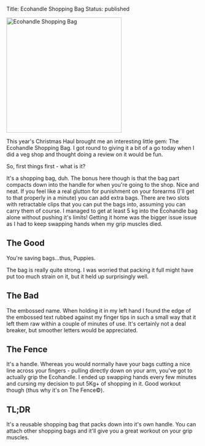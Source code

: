Title: Ecohandle Shopping Bag
Status: published

<div class="right photo">
    <img src="https://s3-eu-west-1.amazonaws.com/ghickman/ecohandle.jpg" width="300" title="Ecohandle" alt="Ecohandle Shopping Bag">
</div>

This year's Christmas Haul brought me an interesting little gem: The Ecohandle Shopping Bag. I got round to giving it a bit of a go today when I did a veg shop and thought doing a review on it would be fun.

So, first things first - what is it?

It's a shopping bag, duh. The bonus here though is that the bag part compacts down into the handle for when you're going to the shop. Nice and neat. If you feel like a real glutton for punishment on your forearms (I'll get to that properly in a minute) you can add extra bags. There are two slots with retractable clips that you can put the bags into, assuming you can carry them of course. I managed to get at least 5 kg into the Ecohandle bag alone without pushing it's limits! Getting it home was the bigger issue issue as I had to keep swapping hands when my grip muscles died.

## The Good
You're saving bags...thus, Puppies.

The bag is really quite strong. I was worried that packing it full might have put too much strain on it, but it held up surprisingly well.

## The Bad
The embossed name. When holding it in my left hand I found the edge of the embossed text rubbed against my finger tips in such a small way that it left them raw within a couple of minutes of use. It's certainly not a deal breaker, but smoother letters would be appreciated.

## The Fence
It's a handle. Whereas you would normally have your bags cutting a nice line across your fingers - pulling directly down on your arm, you've got to actually grip the Ecohandle. I ended up swapping hands every few minutes and cursing my decision to put 5Kg+ of shopping in it. Good workout though (thus why it's on The Fence&copy;).

## TL;DR
It's a reusable shopping bag that packs down into it's own handle. You can attach other shopping bags and it'll give you a great workout on your grip muscles.
